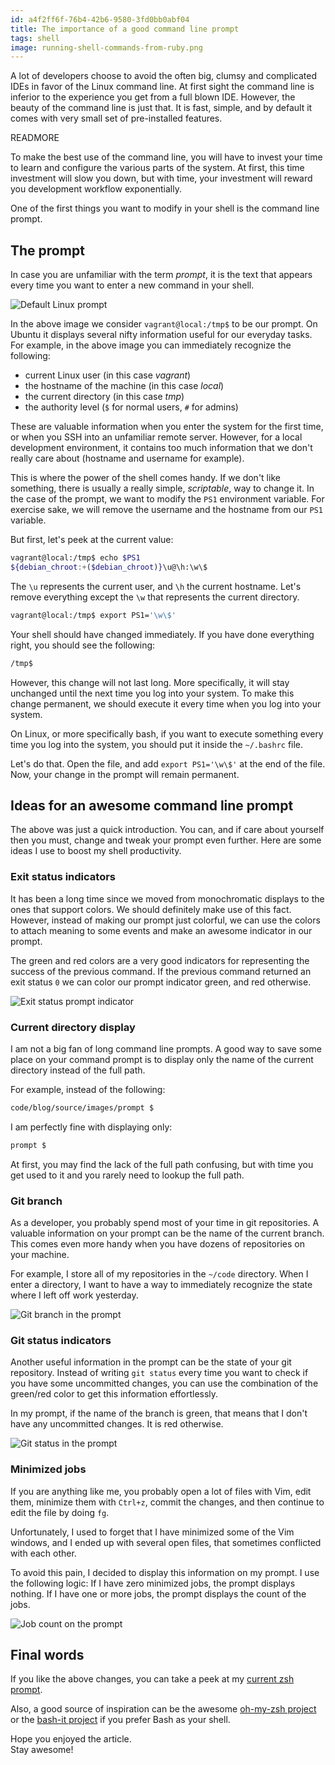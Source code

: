 ```yaml
---
id: a4f2ff6f-76b4-42b6-9580-3fd0bb0abf04
title: The importance of a good command line prompt
tags: shell
image: running-shell-commands-from-ruby.png
---
```


A lot of developers choose to avoid the often big, clumsy and complicated
IDEs in favor of the Linux command line. At first sight the command line
is inferior to the experience you get from a full blown IDE. However, the
beauty of the command line is just that. It is fast, simple, and by default
it comes with very small set of pre-installed features.

READMORE

To make the best use of the command line, you will have to invest your time to
learn and configure the various parts of the system. At first, this time
investment will slow you down, but with time, your investment will reward you
development workflow exponentially.

One of the first things you want to modify in your shell is the command line prompt.

## The prompt

In case you are unfamiliar with the term _prompt_, it is the text that appears
every time you want to enter a new command in your shell.

![Default Linux prompt](images/prompt/default-prompt.png)

In the above image we consider `vagrant@local:/tmp$` to be our prompt. On Ubuntu
it displays several nifty information useful for our everyday tasks. For
example, in the above image you can immediately recognize the following:

- current Linux user (in this case _vagrant_)
- the hostname of the machine (in this case _local_)
- the current directory (in this case _tmp_)
- the authority level (`$` for normal users, `#` for admins)

These are valuable information when you enter the system for the first
time, or when you SSH into an unfamiliar remote server. However, for a local
development environment, it contains too much information that we don't really
care about (hostname and username for example).

This is where the power of the shell comes handy. If we don't like something,
there is usually a really simple, _scriptable_, way to change it. In the case of
the prompt, we want to modify the `PS1` environment variable. For exercise sake,
we will remove the username and the hostname from our `PS1` variable.

But first, let's peek at the current value:

``` bash
vagrant@local:/tmp$ echo $PS1
${debian_chroot:+($debian_chroot)}\u@\h:\w\$
```

The `\u` represents the current user, and `\h` the current hostname. Let's
remove everything except the `\w` that represents the current directory.

``` bash
vagrant@local:/tmp$ export PS1='\w\$'
```

Your shell should have changed immediately. If you have done everything right,
you should see the following:

``` bash
/tmp$
```

However, this change will not last long. More specifically, it will stay
unchanged until the next time you log into your system. To make this change
permanent, we should execute it every time when you log into your system.

On Linux, or more specifically bash, if you want to execute something every time
you log into the system, you should put it inside the `~/.bashrc` file.

Let's do that. Open the file, and add `export PS1='\w\$'` at the end of the
file. Now, your change in the prompt will remain permanent.

## Ideas for an awesome command line prompt

The above was just a quick introduction. You can, and if care about yourself
then you must, change and tweak your prompt even further. Here are some ideas I
use to boost my shell productivity.

### Exit status indicators

It has been a long time since we moved from monochromatic displays to the ones
that support colors. We should definitely make use of this fact. However,
instead of making our prompt just colorful, we can use the colors to attach
meaning to some events and make an awesome indicator in our prompt.

The green and red colors are a very good indicators for representing the success
of the previous command. If the previous command returned an exit status `0` we
can color our prompt indicator green, and red otherwise.

![Exit status prompt indicator](images/prompt/exit_status.png)

### Current directory display

I am not a big fan of long command line prompts. A good way to save some place
on your command prompt is to display only the name of the current directory
instead of the full path.

For example, instead of the following:

``` bash
code/blog/source/images/prompt $
```

I am perfectly fine with displaying only:

``` bash
prompt $
```

At first, you may find the lack of the full path confusing, but with time you
get used to it and you rarely need to lookup the full path.


### Git branch

As a developer, you probably spend most of your time in git repositories. A
valuable information on your prompt can be the name of the current branch. This
comes even more handy when you have dozens of repositories on your machine.

For example, I store all of my repositories in the `~/code` directory. When I
enter a directory, I want to have a way to immediately recognize the state where
I left off work yesterday.

![Git branch in the prompt](images/prompt/git-branch.png)

### Git status indicators

Another useful information in the prompt can be the state of your git
repository. Instead of writing `git status` every time you want to check if you
have some uncommitted changes, you can use the combination of the green/red
color to get this information effortlessly.

In my prompt, if the name of the branch is green, that means that I don't have
any uncommitted changes. It is red otherwise.

![Git status in the prompt](images/prompt/git-status.png)

### Minimized jobs

If you are anything like me, you probably open a lot of files with Vim, edit
them, minimize them with `Ctrl+z`, commit the changes, and then continue to edit
the file by doing `fg`.

Unfortunately, I used to forget that I have minimized some of the Vim windows,
and I ended up with several open files, that sometimes conflicted with each
other.

To avoid this pain, I decided to display this information on my prompt. I use
the following logic: If I have zero minimized jobs, the prompt displays nothing.
If I have one or more jobs, the prompt displays the count of the jobs.

![Job count on the prompt](images/prompt/job-count.png)

## Final words

If you like the above changes, you can take a peek at my [current zsh
prompt](https://github.com/shiroyasha/dotfiles/blob/master/files/prompt).

Also, a good source of inspiration can be the awesome [oh-my-zsh
project](https://github.com/robbyrussell/oh-my-zsh) or the [bash-it
project](https://github.com/Bash-it/bash-it) if you prefer Bash as your shell.

Hope you enjoyed the article.<br>
Stay awesome!
